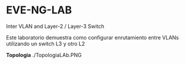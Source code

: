 # EVE-NG-LAB
Inter VLAN and Layer-2 / Layer-3 Switch 

Este laboratorio demuestra como configurar enrutamiento entre VLANs utilizando un switch L3 y otro L2

**Topologia**
./TopologiaLAb.PNG
